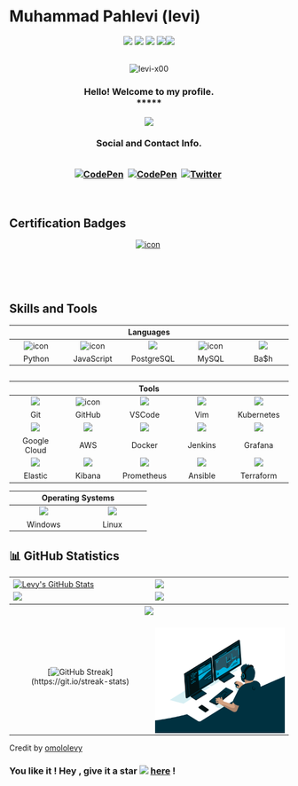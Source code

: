 # Muhammad Pahlevi (levi)


<div align="center">
<img src="https://img.icons8.com/fluency/30/000000/star.png" />
<img src="https://img.icons8.com/fluency/30/000000/star.png" />
<img src="https://img.icons8.com/fluency/30/000000/star.png" />
<img src="https://img.icons8.com/fluency/30/000000/star.png" /><img src="https://img.icons8.com/color/30/000000/star--v1.png"/>
</div><br>

<p align="center"> <img src="https://komarev.com/ghpvc/?username=levi-x00&label=Profile%20viewers:&color=FE7A16&style=for-the-badge" alt="levi-x00" /> </p>
<!-- GREETING  -->
<h3 align="center">
Hello! Welcome to my profile.<br> *****
             

<p align="center">
<a href="https://github.com/levi-x00/readme-typing-svg"><img src="https://readme-typing-svg.herokuapp.com/?lines=%20Follow%20if%20you%20find%20me%20cool!;I%20follow-back%20soonest.;%20My%20mail%20is%20m.r.pahlevi00@gmail.com;I%20am%20ready%20for%20collaboration.;%20Fork,%20clone,%20star,%20or%20download;%20any%20repo%20of%20your%20choice!&font=Fira%20Code&center=true&width=460&height=45&color=FFFFFF&vCenter=true&size=20"></a>
</p>

<div align="center"> Social and Contact Info. </div><br>

<p align="center">
<a href="https://www.linkedin.com/in/levi137/"><img src="https://img.shields.io/badge/linkedin-430098?style=for-the-badge&logo=linkedin&logoColor=white" alt="CodePen" /></a>&nbsp;
<a href="mailto:m.r.pahlevi00@gmail.com"><img src="https://img.shields.io/badge/gmail-d62828?style=for-the-badge&logo=gmail&logoColor=white" alt="CodePen" /></a>&nbsp;
<a href="https://twitter.com/levi_x00"><img src="https://img.shields.io/badge/Twitter-1DA1F2?style=for-the-badge&logo=twitter&logoColor=white" alt="Twitter" /></a>&nbsp;
<!-- <a href="https://docs.google.com/document/d/15PXlkE-0aQZxIheTUT4qcEKU6Oy2F5wPQ3AtoF8yIOY/edit?usp=sharing"><img src="https://img.shields.io/badge/Résumé-d62828?style=for-the-badge&logo=researchgate&logoColor=02c39a"alt="Dev.to"/></a>&nbsp; -->
</p><br>
                                                                                                             
<!--<a href="https://www.hackerrank.com/levy_omolo"><img src="https://img.shields.io/badge/hackerrank-0A0A0A?style=for-the-badge&logo=hackerrank&logoColor=#38B000" alt="Dev.to" /></a>&nbsp;
<a href="https://levy-omolo.herokuapp.com/"><img src="https://img.shields.io/badge/PORTFOLIO-fff?style=for-the-badge&logo=googlechrome&logoColor=blue" alt="Portfolio" /></a>&nbsp;
<a href="https://www.researchgate.net/profile/Levy-Omolo-2"><img src="https://img.shields.io/badge/researchgate-4c334d?style=for-the-badge&logo=researchgate&logoColor=02c39a" alt="Dev.to" /></a>&nbsp;-->

<!--
<p align="center">
<img src="https://img.shields.io/badge/Interest-Artificial Intelligence-blue"/>
<img src="https://img.shields.io/badge/Hobby-Coding-blue" />
<img src="https://img.shields.io/badge/Programming-Python%2C%20JavaScript-blue" />
<img src="https://img.shields.io/badge/Lives-Nairobi-blue" />
<img src="https://img.shields.io/badge/Language-English%2C%20Swahili-blue" />
</p><br>


<div align="center">

## 🎓📚 Education 
![](https://img.shields.io/badge/maseno_universty-87CF3E?style=for-the-badge&logo=maseno&logoColor=white)
![](https://img.shields.io/badge/moringa_school-430098?style=for-the-badge&logo=moringas_chool&logoColor=orange)
![](https://img.shields.io/badge/Coursera-0056D2?style=for-the-badge&logo=Coursera&logoColor=white) ![](https://img.shields.io/badge/Udacity-grey?style=for-the-badge&logo=udacity&logoColor=#5FCFEE) ![](https://img.shields.io/badge/free%20code%20camp-27273D?style=for-the-badge&logo=freecodecamp&logoColor=white) ![](https://img.shields.io/badge/Kaggle-fff?style=for-the-badge&logo=Kaggle&logoColor=#0077B6) ![](https://img.shields.io/badge/codewars-9e2a2b?style=for-the-badge&logo=codewars&logoColor=white)
 
 ![](https://img.shields.io/badge/Stack_Overflow-FE7A16?style=for-the-badge&logo=stack-overflow&logoColor=white) 

</div>
-->
## Certification Badges
<p align="center">
<a href="https://www.credly.com/earner/earned/badge/d8895a69-433b-48a5-b6f5-1603e41cb90f"><img src="https://images.credly.com/size/340x340/images/bd31ef42-d460-493e-8503-39592aaf0458/image.png" alt="icon" width="65" height="65"/></a>&nbsp;
</p><br>

</h3> <br><br>

## Skills and Tools
<div align="center">
  <table>
    <thead>
      <tr>
        <th colspan="7">Languages</th>
      </tr>
    </thead>
    <tr>
      <td align="center" width=110>  <img src="https://techstack-generator.vercel.app/python-icon.svg" alt="icon" width="65" height="65" /> </td>
      <td align="center" width=110>  <img src="https://techstack-generator.vercel.app/js-icon.svg" alt="icon" width="65" height="65" /> </td>
      <td align="center" width=110> <img height=60 src="https://cdn.jsdelivr.net/gh/devicons/devicon/icons/postgresql/postgresql-original.svg"/> </td>
      <td align="center" width=110> <img src="https://techstack-generator.vercel.app/mysql-icon.svg" alt="icon" width="65" height="65" /> </td>
      <td align="center" width=110> <img height=60 src="https://cdn.jsdelivr.net/gh/devicons/devicon/icons/bash/bash-original.svg"/> </td>
    </tr>
    <tr> 
      <td align="center" width=110>Python</td>
      <td align="center" width=110>JavaScript</td>
      <td align="center" width=110>PostgreSQL</td>
      <td align="center" width=110>MySQL</td>
      <td align="center" width=110>Ba$h</td>
    </tr>
  </table>

  <table>
<!--     <thead>
      <tr>
        <th colspan="3">Frameworks & Libraries </th>
        <th colspan="3">Agile Methodologies</th>
      </tr>
    </thead>
    <tr>
      <td align="center" width=110> <img height=60 src="https://cdn.jsdelivr.net/gh/devicons/devicon/icons/angularjs/angularjs-original.svg"/> </td>
      <td align="center" width=110> <img height=60 src="https://cdn.jsdelivr.net/npm/devicon-2.2@2.2.0/icons/django/django-original.svg"/> </td>
      <td align="center" width=110> <img height=60 src="https://cdn.jsdelivr.net/gh/devicons/devicon/icons/flask/flask-original.svg"/> </td>
      <td align="center" width=110><img width=60 src="https://user-images.githubusercontent.com/27622683/192119071-da8aff75-02b1-4c6d-8232-507b9454cd49.png"/></td>
      <td align="center" width=110><img width=60 src="https://user-images.githubusercontent.com/27622683/192119394-0284fdfc-3ad2-460c-8b57-5ed13a2cbfc0.png"/></td>
      <tr align="center"> 
        <td align="center" width=110>Angular</td>
        <td align="center" width=110>Django</td>
        <td align="center" width=110>Flask</td>
        <td align="center" width=110>Scrum</td>
        <td align="center" width=110>T.D.D.</td>
      </tr>
      <tr>
      <td align="center" width=110> <img height=60 src="https://cdn.jsdelivr.net/gh/devicons/devicon/icons/bootstrap/bootstrap-original.svg"/> </td>
      <td align="center" width=110> <img height=60 src="https://cdn.jsdelivr.net/gh/devicons/devicon/icons/jquery/jquery-original.svg"/> </td>
      <tr align="center"> 
        <td align="center" width=110>Bootstrap</td>
        <td align="center" width=110>JQuery</td>
      </tr>
    </tr> -->
  </table>
  <table>
    <thead>
    <tr>
      <th colspan="7">Tools</th>
    </tr>
    </thead>
    <tr>
      <td align="center" width=110> <img height=60 src="https://cdn.jsdelivr.net/gh/devicons/devicon/icons/git/git-original.svg"/> </td>
      <td align="center" width=110> <img src="https://techstack-generator.vercel.app/github-icon.svg" alt="icon" width="65" height="65" /> </td>
      <td align="center" width=110> <img height=60 src="https://cdn.jsdelivr.net/gh/devicons/devicon/icons/vscode/vscode-original.svg"/> </td>
      <td align="center" width=110> <img height=60 src="https://cdn.jsdelivr.net/gh/devicons/devicon/icons/vim/vim-original.svg"/> </td>
      <td align="center" width=110> <img height=60 src="https://techstack-generator.vercel.app/kubernetes-icon.svg"/> </td>
    </tr>
    <tr> 
      <td align="center" width=110>Git</td>
      <td align="center" width=110>GitHub</td>
      <td align="center" width=110>VSCode</td>
      <td align="center" width=110>Vim</td>
      <td align="center" width=110>Kubernetes</td>
    </tr>
    <tr>
      <td align="center" width=110> <img height=60 src="https://cdn.jsdelivr.net/gh/devicons/devicon/icons/googlecloud/googlecloud-original.svg"/></td>
      <td align="center" width=110> <img height=60 src="https://techstack-generator.vercel.app/aws-icon.svg"/></td> 
      <td align="center" width=110> <img height=60 src="https://techstack-generator.vercel.app/docker-icon.svg"/> </td>
      <td align="center" width=110> <img height=60 src="https://cdn.jsdelivr.net/gh/devicons/devicon/icons/jenkins/jenkins-original.svg"/> </td>
      <td align="center" width=110> <a href="https://grafana.com" target="_blank" rel="noreferrer"><img height=60 src="https://www.vectorlogo.zone/logos/grafana/grafana-icon.svg"/> </a></td>
    </tr>
    <tr> 
      <td align="center" width=110>Google Cloud</td>
      <td align="center" width=110>AWS</td>
      <td align="center" width=110>Docker</td>
      <td align="center" width=110>Jenkins</td>
      <td align="center" width=110>Grafana</td>
    </tr>
    <tr>
      <td align="center" width=110> <img height=60 src="https://www.vectorlogo.zone/logos/elastic/elastic-icon.svg"/></td>
      <td align="center" width=110> <img height=60 src="https://www.vectorlogo.zone/logos/elasticco_kibana/elasticco_kibana-icon.svg"/></td>
      <td align="center" width=110> <a href="https://prometheus.io" target="_blank" rel="noreferrer"><img height=60 src="https://www.vectorlogo.zone/logos/prometheusio/prometheusio-icon.svg"/>
      <td align="center" width=110> <a href="https://docs.ansible.com/index.html" target="_blank" rel="noreferrer"><img height=60 src="https://www.vectorlogo.zone/logos/ansible/ansible-icon.svg"/></a></td>
      <td align="center" width=110> <a href="https://www.terraform.io" target="_blank" rel="noreferrer"><img height=60 src="https://www.vectorlogo.zone/logos/terraformio/terraformio-icon.svg"/></a></td>
    </tr>
    <tr> 
      <td align="center" width=110>Elastic</td>
      <td align="center" width=110>Kibana</td>
      <td align="center" width=110>Prometheus</td>
      <td align="center" width=110>Ansible</td>
      <td align="center" width=110>Terraform</td>
    </tr>
  </table>
  <table>
    <thead>
      <tr>
        <th colspan="7">Operating Systems</th>
      </tr>
    </thead>
    <tr>
      <td align="center" width=110><img height=60 src="https://cdn.jsdelivr.net/gh/devicons/devicon/icons/windows8/windows8-original.svg"/> </td>
      <td align="center" width=110> <img height=60 src="https://cdn.jsdelivr.net/gh/devicons/devicon/icons/linux/linux-original.svg"/> </td>
    <tr> 
      <td align="center" width=110>Windows</td>
      <td align="center" width=110>Linux</td>
    </tr>
  </table>
</div>


## 📊 GitHub Statistics
<table>
<tr>
<td>
<a href="https://github.com/levi-x00/levi-x00">
    <img align="center" src="https://github-readme-stats.vercel.app/api?username=levi-x00&show_icons=true&line_height=27&count_private=true&title_color=f48c06&text_color=c9cacc&icon_color=2bbc8a&bg_color=000000" alt="Levy's GitHub Stats" />
</td>
<td>
            <img align="center" src="https://github-readme-stats.vercel.app/api/top-langs/?username=levi-x00&theme=highcontrast&layout=compact" />
  </a>
</td>
</tr>

<tr>
<td>
            <img height="200em" src="https://github-profile-summary-cards.vercel.app/api/cards/most-commit-language?username=levi-x00"/>
</td>
<td>
            <img height="200em" src="https://github-profile-summary-cards.vercel.app/api/cards/repos-per-language?username=levi-x00"/>
</td>
</tr>

<tr>
<tr>
        <th colspan="7"><a href="https://github.com/levi-x00/readme-typing-svg"><img src="https://readme-typing-svg.herokuapp.com/?lines=Email%20me%20via%20m.r.pahlevi00@gmail.com;I%20am%20ready%20to%20work%20with%20you!;&font=Fira%20Code&center=true&width=460&height=43&color=FFFFFF&vCenter=true&size=20"></a></th>
      </tr>
<td align="center">


[![GitHub Streak](https://github-readme-streak-stats.herokuapp.com/?user=levi-x00&theme=highcontrast&layout=compa")](https://git.io/streak-stats)


</td>
<td align="center">
<p align="center">
</p>
<img align="right" alt="Developer Levy Omolo" src="code.gif" width="350" height="190" />
</td>
</tr>
</table>

<!--
### The Pace:
<div>  
<img src="https://github-profile-trophy.vercel.app/?username=levi-x00&margin-w=15&margin-h=15" />

</div>
<div align="right">
  
  ![Snake animation](https://github.com/omololevy/omololevy/blob/output/github-contribution-grid-snake.svg)
  
</div>
-->
Credit by [omololevy](https://github.com/omololevy)
### You like it ! Hey , give it a star <img src="https://img.icons8.com/fluency/20/000000/star.png" /> [here](https://github.com/levi-x00/levi-x00/) !
